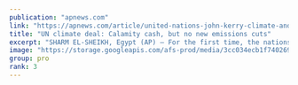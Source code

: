 ```yaml
---
publication: "apnews.com"
link: "https://apnews.com/article/united-nations-john-kerry-climate-and-environment-18f6e5cb8183c59ceaf0cf2408842e6c"
title: "UN climate deal: Calamity cash, but no new emissions cuts"
excerpt: "SHARM EL-SHEIKH, Egypt (AP) — For the first time, the nations of the world decided to help pay for the damage an overheating world is inflicting on poor countries, but they finished marathon climate t"
image: "https://storage.googleapis.com/afs-prod/media/3cc034ecb1f740269f8e2a73f45a4f47/3000.jpeg"
group: pro
rank: 3
---
```

